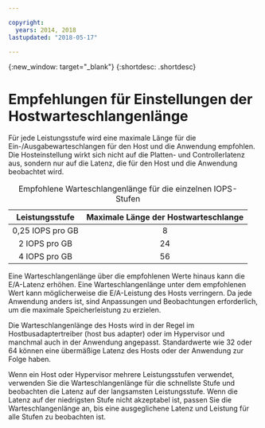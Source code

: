```yaml
---

copyright:
  years: 2014, 2018
lastupdated: "2018-05-17"

---
```

{:new_window: target="_blank"}
{:shortdesc: .shortdesc}

# Empfehlungen für Einstellungen der Hostwarteschlangenlänge

Für jede Leistungsstufe wird eine maximale Länge für die Ein-/Ausgabewarteschlangen für den Host und die Anwendung empfohlen. Die Hosteinstellung wirkt sich nicht auf die Platten- und Controllerlatenz aus, sondern nur auf die Latenz, die für den Host und die Anwendung beobachtet wird.

<table align="center">
  <caption>Empfohlene Warteschlangenlänge für die einzelnen IOPS-Stufen</caption>
        <thead>
	    <tr>
		<th>Leistungsstufe</th>
		<th>Maximale Länge der Hostwarteschlange</th>
	    </tr>
	</thead>
	<tbody>
   	    <tr>
		<td style="text-align: center; vertical-align: middle;">0,25 IOPS pro GB</td>
		<td style="text-align: center; vertical-align: middle;">8</td>
	    </tr>
	    <tr>
		<td style="text-align: center; vertical-align: middle;">2 IOPS pro GB</td>
		<td style="text-align: center; vertical-align: middle;">24</td>
	    </tr>
	    <tr>
		<td style="text-align: center; vertical-align: middle;">4 IOPS pro GB</td>
		<td style="text-align: center; vertical-align: middle;">56</td>
            </tr>
         </tbody>
</table>

Eine Warteschlangenlänge über die empfohlenen Werte hinaus kann die E/A-Latenz erhöhen. Eine Warteschlangenlänge unter dem empfohlenen Wert kann möglicherweise die E/A-Leistung des Hosts verringern. Da jede Anwendung anders ist, sind Anpassungen und Beobachtungen erforderlich, um die maximale Speicherleistung zu erzielen.

Die Warteschlangenlänge des Hosts wird in der Regel im Hostbusadaptertreiber (host bus adapter) oder im Hypervisor und manchmal auch in der Anwendung angepasst. Standardwerte wie 32 oder 64 können eine übermäßige Latenz des Hosts oder der Anwendung zur Folge haben.

Wenn ein Host oder Hypervisor mehrere Leistungsstufen verwendet, verwenden Sie die Warteschlangenlänge für die schnellste Stufe und beobachten die Latenz auf der langsamsten Leistungsstufe. Wenn die Latenz auf der niedrigsten Stufe nicht akzeptabel ist, passen Sie die Warteschlangenlänge an, bis eine ausgeglichene Latenz und Leistung für alle Stufen zu beobachten ist.
